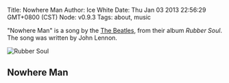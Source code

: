 Title: Nowhere Man
Author: Ice White
Date: Thu Jan 03 2013 22:56:29 GMT+0800 (CST)
Node: v0.9.3
Tags: about, music

"Nowhere Man" is a song by the [The Beatles](http://en.wikipedia.org/wiki/The_Beatles), from their album *Rubber Soul*. The song was written by John Lennon.

![Rubber Soul](s3://ice.cube:rubber-soul.jpg "Rubber Soul")

## Nowhere Man

<script src="/audiojs/audio.min.js"></script>
<script src="/nowhere-man/nowhere-man.js"></script>
<audio src="s3://ice.cube:nowhere-man.mp3" preload="auto" />

    He's a real nowhere man,
    Sitting in his nowhere land,
    Making all his nowhere plans for nobody.
    
    Doesn't have a point of view,
    Knows not where he's going to,
    Isn't he a bit like you and me?
    
    Nowhere man please listen,
    You don't know what you're missing,
    Nowhere man, the world is at your command!
    
    He's as blind as he can be,
    Just sees what he wants to see,
    Nowhere man can you see me at all?
    
    Nowhere man, don't worry,
    Take your time, don't hurry,
    Leave it all till somebody else lends you a hand!
    
    Doesn't have a point of view,
    Knows not where he's going to,
    Isn't he a bit like you and me?
    
    Nowhere man please listen,
    you don't know what you're missing
    Nowhere man, the world is at your command!
    
    He's a real nowhere man,
    Sitting in his nowhere land,
    Making all his nowhere plans for nobody.
    Making all his nowhere plans for nobody.
    Making all his nowhere plans for nobody!

